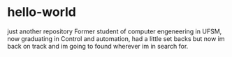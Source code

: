 # hello-world
just another repository
Former student of computer engeneering in  UFSM, now graduating in Control and automation, had a little set backs but now im back on track and im going to found wherever im in search for.
